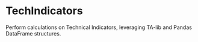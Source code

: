 # TechIndicators
Perform calculations on Technical Indicators, leveraging TA-lib and Pandas DataFrame structures.
